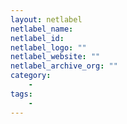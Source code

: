 ```yaml
---
layout: netlabel
netlabel_name: 
netlabel_id: 
netlabel_logo: ""
netlabel_website: ""
netlabel_archive_org: ""
category:
    - 
tags:
    - 
---
```



